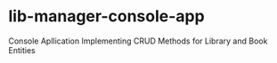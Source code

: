# lib-manager-console-app
Console Apllication Implementing CRUD Methods for Library and Book Entities
